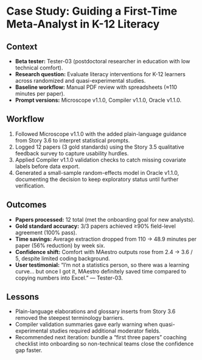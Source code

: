 # Case Study: Guiding a First-Time Meta-Analyst in K-12 Literacy

## Context
- **Beta tester:** Tester-03 (postdoctoral researcher in education with low technical comfort).  
- **Research question:** Evaluate literacy interventions for K-12 learners across randomized and quasi-experimental studies.  
- **Baseline workflow:** Manual PDF review with spreadsheets (≈110 minutes per paper).  
- **Prompt versions:** Microscope v1.1.0, Compiler v1.1.0, Oracle v1.1.0.

## Workflow
1. Followed Microscope v1.1.0 with the added plain-language guidance from Story 3.6 to interpret statistical prompts.  
2. Logged 12 papers (3 gold standards) using the Story 3.5 qualitative feedback survey to capture usability hurdles.  
3. Applied Compiler v1.1.0 validation checks to catch missing covariate labels before data export.  
4. Generated a small-sample random-effects model in Oracle v1.1.0, documenting the decision to keep exploratory status until further verification.

## Outcomes
- **Papers processed:** 12 total (met the onboarding goal for new analysts).  
- **Gold standard accuracy:** 3/3 papers achieved ≥90% field-level agreement (100% pass).  
- **Time savings:** Average extraction dropped from 110 → 48.9 minutes per paper (56% reduction) by week six.  
- **Confidence shift:** Comfort with MAestro outputs rose from 2.4 → 3.6 / 5, despite limited coding background.  
- **User testimonial:** “I’m not a statistics person, so there was a learning curve… but once I got it, MAestro definitely saved time compared to copying numbers into Excel.” — Tester-03.

## Lessons
- Plain-language elaborations and glossary inserts from Story 3.6 removed the steepest terminology barriers.  
- Compiler validation summaries gave early warning when quasi-experimental studies required additional moderator fields.  
- Recommended next iteration: bundle a “first three papers” coaching checklist into onboarding so non-technical teams close the confidence gap faster.
